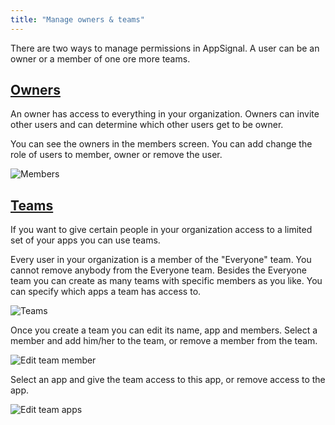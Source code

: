 ```yaml
---
title: "Manage owners & teams"
---
```


There are two ways to manage permissions in AppSignal. A user can be
an owner or a member of one ore more teams.

## [Owners](#owners)

An owner has access to everything in your organization. Owners can
invite other users and can determine which other users get to be owner.

You can see the owners in the members screen. You can add change the role of users to member, owner or remove the user.

![Members](/images/screenshots/members.png)

## [Teams](#teams)

If you want to give certain people in your organization access to a
limited set of your apps you can use teams.

Every user in your organization is a member of the "Everyone" team. You
cannot remove anybody from the Everyone team. Besides the Everyone team
you can create as many teams with specific members as you like. You can
specify which apps a team has access to.

![Teams](/images/screenshots/teams.png)

Once you create a team you can edit its name, app and members. Select a member and add him/her to the team, or remove a member from the team.

![Edit team member](/images/screenshots/team_edit_member.png)

Select an app and give the team access to this app, or remove access to
the app.

![Edit team apps](/images/screenshots/team_edit_app.png)
